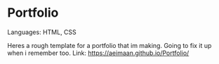 # Portfolio
Languages: HTML, CSS

Heres a rough template for a portfolio that im making. Going to fix it up when i remember too.
Link: https://aeimaan.github.io/Portfolio/
